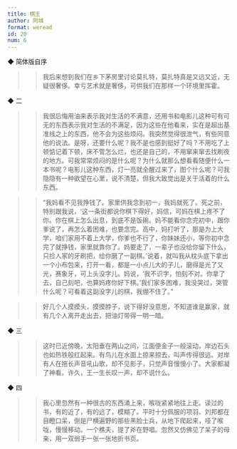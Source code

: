 ```yaml
---
title: 棋王
author: 阿城
format: weread
id: 20
num: 6
---
```


◆ 简体版自序

>> 我后来想到我们在乡下茅房里讨论莫扎特，莫扎特真是又远又近，无疑很奢侈。幸亏艺术就是奢侈，可供我们在那样一个环境里挥霍。


◆ 二

>> 我很后悔用油来表示我对生活的不满意，还用书和电影儿这种可有可无的东西表示我对生活的不满足，因为这些在他看来，实在是超出基准线之上的东西，他不会为这些烦闷。我突然觉得很泄气，有些同意他的说法。是呀，还要什么呢？我不是也感到挺好了吗？不用吃了上顿惦记着下顿，床不管怎么烂，也还是自己的，不用窜来窜去找刷夜的地方。可我常常烦闷的是什么呢？为什么就那么想看看随便什么一本书呢？电影儿这种东西，灯一亮就全醒过来了，图个什么呢？可我隐隐有一种欲望在心里，说不清楚，但我大致觉出是关于活着的什么东西。

>> “我妈看不见我挣钱了。家里供我念到初一，我妈就死了。死之前，特别跟我说，‘这一条街都说你棋下得好，妈信，可妈在棋上疼不了你。你在棋上怎么出息，到底不是饭碗。妈不能看你念完初中，跟你爹说了，再怎么着困难，也要念完。高中，妈打听了，那是为上大学，咱们家用不着上大学，你爹也不行了，你妹妹还小，等你初中念完了就挣钱，家里就靠你了。妈要走了，一辈子也没给你留下什么，只捡人家的牙刷把，给你磨了一副棋。’说着，就叫我从枕头底下拿出一个小布包来，打开一看，都是一小点儿大的子儿，磨得是光了又光，赛象牙，可上头没字儿。妈说，‘我不识字，怕刻不对。你拿了去，自己刻吧，也算妈疼你好下棋。’我们家多困难，我没哭过，哭管什么呢？可看着这副没字儿的棋，我绷不住了。”

>> 好几个人摸摸头，摸摸脖子，说下得好没意思，不知道谁是赢家，就有几个人离开走出去，把油灯带得一明一暗。


◆ 三

>> 这时已近傍晚，太阳垂在两山之间，江面便金子一般滚动，岸边石头也如热铁般红起来。有鸟儿在水面上掠来掠去，叫声传得很远。对岸有人在拖长声音吼山歌，却不见影子，只觉声音慢慢小了。大家都凝了神看。许久，王一生长叹一声，却不说什么。


◆ 四

>> 我心里忽然有一种很古的东西涌上来，喉咙紧紧地往上走。读过的书，有的近了，有的远了，模糊了。平时十分佩服的项羽、刘邦都在目瞪口呆，倒是尸横遍野的那些黑脸士兵，从地下爬起来，哑了喉咙，慢慢移动。一个樵夫，提了斧在野唱。忽然又仿佛见了呆子的母亲，用一双弱手一张一张地折书页。

